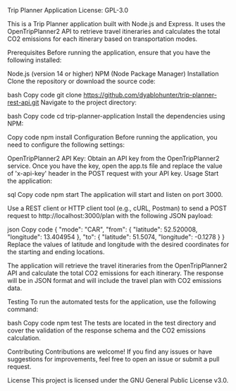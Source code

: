 Trip Planner Application
License: GPL-3.0

This is a Trip Planner application built with Node.js and Express. It uses the OpenTripPlanner2 API to retrieve travel itineraries and calculates the total CO2 emissions for each itinerary based on transportation modes.

Prerequisites
Before running the application, ensure that you have the following installed:

Node.js (version 14 or higher)
NPM (Node Package Manager)
Installation
Clone the repository or download the source code:

bash
Copy code
git clone https://github.com/dyablohunter/trip-planner-rest-api.git
Navigate to the project directory:

bash
Copy code
cd trip-planner-application
Install the dependencies using NPM:

Copy code
npm install
Configuration
Before running the application, you need to configure the following settings:

OpenTripPlanner2 API Key: Obtain an API key from the OpenTripPlanner2 service. Once you have the key, open the app.ts file and replace the value of 'x-api-key' header in the POST request with your API key.
Usage
Start the application:

sql
Copy code
npm start
The application will start and listen on port 3000.

Use a REST client or HTTP client tool (e.g., cURL, Postman) to send a POST request to http://localhost:3000/plan with the following JSON payload:

json
Copy code
{
  "mode": "CAR",
  "from": {
    "latitude": 52.520008,
    "longitude": 13.404954
  },
  "to": {
    "latitude": 51.5074,
    "longitude": -0.1278
  }
}
Replace the values of latitude and longitude with the desired coordinates for the starting and ending locations.

The application will retrieve the travel itineraries from the OpenTripPlanner2 API and calculate the total CO2 emissions for each itinerary. The response will be in JSON format and will include the travel plan with CO2 emissions data.

Testing
To run the automated tests for the application, use the following command:

bash
Copy code
npm test
The tests are located in the test directory and cover the validation of the response schema and the CO2 emissions calculation.

Contributing
Contributions are welcome! If you find any issues or have suggestions for improvements, feel free to open an issue or submit a pull request.

License
This project is licensed under the GNU General Public License v3.0.